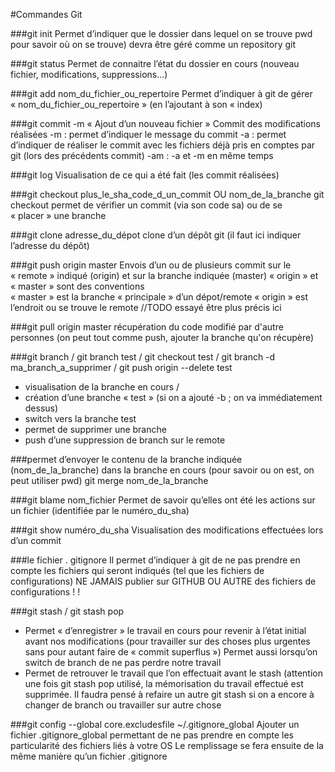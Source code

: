 #Commandes Git

###git init
Permet d’indiquer que le dossier dans lequel on se trouve  pwd pour savoir où on se trouve) devra être géré comme un repository git

###git status
Permet de connaitre l’état du dossier en cours (nouveau fichier, modifications, suppressions…)

###git add nom_du_fichier_ou_repertoire
Permet d’indiquer à git de gérer « nom_du_fichier_ou_repertoire » (en l’ajoutant à son « index)

###git commit -m « Ajout d’un nouveau fichier »
Commit des modifications réalisées
-m  : permet d’indiquer le message du commit
-a  : permet d’indiquer de réaliser le commit avec les fichiers déjà pris en comptes par git (lors des précédents commit)
-am : -a et -m en même temps

###git log
Visualisation de ce qui a été fait (les commit réalisées)

###git checkout plus_le_sha_code_d_un_commit OU nom_de_la_branche 
git checkout permet de vérifier un commit (via son code sa) ou de se « placer » une branche

###git clone adresse_du_dépot
clone d’un dépôt git (il faut ici indiquer l’adresse du dépôt)

###git push origin master
Envois d’un ou de plusieurs commit sur le « remote » indiqué (origin) et sur la branche indiquée (master)
« origin » et « master » sont des conventions  
« master » est la branche « principale » d’un dépot/remote
« origin » est l’endroit ou se trouve le remote //TODO essayé être plus précis ici

###git pull origin master
récupération du code modifié par d'autre personnes (on peut tout comme push, ajouter la branche qu'on récupère)

###git branch / git branch test / git checkout test / git branch -d ma_branch_a_supprimer / git push origin --delete test
- visualisation de la branche en cours / 
- création d’une branche « test » (si on a ajouté -b ; on va immédiatement dessus)
- switch vers la branche test
- permet de supprimer une branche
- push d’une suppression de branch sur le remote

###permet d’envoyer le contenu de la branche indiquée (nom_de_la_branche) dans la branche en cours (pour savoir ou on est, on peut utiliser pwd)
git merge nom_de_la_branche

###git blame nom_fichier
Permet de savoir qu’elles ont été les actions sur un fichier (identifiée par le numéro_du_sha)


###git show numéro_du_sha
Visualisation des modifications effectuées lors d’un commit

###le fichier . gitignore 
Il permet d’indiquer à git de ne pas prendre en compte les fichiers qui seront indiqués (tel que les fichiers de configurations)
NE JAMAIS publier sur GITHUB OU AUTRE des fichiers de configurations ! !

###git stash / git stash pop
- Permet « d’enregistrer » le travail en cours pour revenir à l’état initial avant nos modifications (pour travailler sur des choses plus urgentes sans pour autant faire de « commit superflus »)
  Permet aussi lorsqu’on switch de branch de ne pas perdre notre travail
- Permet de retrouver le travail que l’on effectuait avant le stash (attention une fois git stash pop utilisé, la mémorisation du travail effectué est supprimée. Il faudra pensé à refaire un autre git stash si on a encore à changer de branch ou travailler sur autre chose

###git config --global core.excludesfile ~/.gitignore_global
Ajouter un fichier .gitignore_global permettant de ne pas prendre en compte les particularité des fichiers liés à votre OS
Le remplissage se fera ensuite de la même manière qu’un fichier .gitignore
	